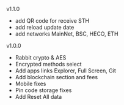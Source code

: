 v1.1.0
- add QR code for receive STH
- add reload update date
- add networks MainNet, BSC, HECO, ETH


v1.0.0

- Rabbit crypto & AES
- Encrypted methods select
- Add apps links Explorer, Full Screen, Git 
- Add blockchain section and fees
- Mobile fixes
- Pin code storage fixes
- Add Reset All data


